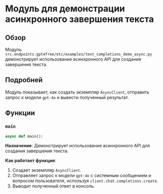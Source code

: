 # Модуль для демонстрации асинхронного завершения текста

## Обзор

Модуль `src.endpoints.gpt4free/etc/examples/text_completions_demo_async.py` демонстрирует использование асинхронного API для создания завершения текста.

## Подробней

Модуль показывает, как создать экземпляр `AsyncClient`, отправить запрос к модели `gpt-4o` и вывести полученный результат.

## Функции

### `main`

```python
async def main():
```

**Назначение**: Демонстрирует использование асинхронного API для создания завершения текста.

**Как работает функция**:

1.  Создает экземпляр `AsyncClient`.
2.  Отправляет запрос к модели `gpt-4o` с системным сообщением и вопросом пользователя, используя `client.chat.completions.create`.
3.  Выводит полученный ответ в консоль.
